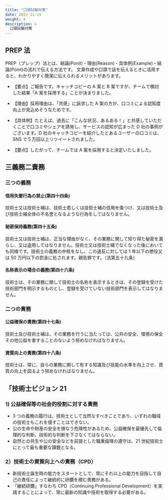 ```yaml
---
title: "口頭試験対策"
date: 2022-11-15
weight: 4
description: >
  口頭試験対策
---
```


## PREP 法

PREP（プレップ）法とは、結論(Ponit)・理由(Reason)・具体例(Example)・結論(Point)の流れで伝える方法です。 文章作成や口頭で話を伝えるときに活用すると、わかりやすく簡潔に伝えられるメリットがあります。

- 【要点】ご報告です。キャッチコピーの A 案と B 案ですが、チームで検討した結果「A 案を採用する」ことが決まりました。

- 【理由】採用理由は、「共感」に訴求した A 案の方が、口コミによる認知度向上が見込めそうなためです。

- 【具体例】たとえば、過去に「こんな状況、あるある！」と共感していただくことで口コミやシェアを誘発し、サービスの認知が広まった D 社の事例がございます。D 社のキャッチコピーを紹介したとあるユーザーの口コミは、SNS で５万回以上リツイートされました。

- 【要点】したがって、チームでは A 案を採用すると決定いたしました。

## 三義務二責務

### 三つの義務

#### 信用失墜行為の禁止(第四十四条)

技術士又は技術士補は、技術士若しくは技術士補の信用を傷つけ、又は技術士及び技術士補全体の不名誉となるような行為をしてはなりません。

#### 秘密保持義務(第四十五条)

技術士又は技術士補は、正当な理由がなく、その業務に関して知り得た秘密を漏らし、又は盗用してはなりません。技術士又は技術士補でなくなった後においても同様です。技術士の義務の中核をなし、この違反に対しては 1 年以下の懲役又は 50 万円以下の罰金に処されます。親告罪です。（法第五十九条）

#### 名称表示の場合の義務(第四十六条)

技術士は、その業務に関して技術士の名称を表示するときは、その登録を受けた技術部門を明示するものとし、登録を受けていない技術部門を表示してはなりません。

### 二つの責務

#### 公益確保の責務(第四十七条)

技術士及び技術士補は、その業務を行うに当たっては、公共の安全、環境の保全その他公益を害することのないよう努めなければなりません。

#### 資質向上の責務(第四十八条)

技術士は、常に、自らの業務に関して有する知識及び技能の水準を向上させ、資質の向上を図るよう努めなければなりません。

## 「技術士ビジョン 21

### 1) 公益確保等の社会的役割に対する責務

- 3 つの義務の履行は、技術士として当然なすべきことであり、いずれの職域の技術士もこれを侵すことはできない。
- 公の生命や財産の安全を損なう危険性があるため、公益確保を最優先して倫理的な判断、技術的な判断を下さなくてはならない。
- 自然との共生や公の安全などを前提とした職業倫理の遵守は、21 世紀技術士にとって最も重要な課題となる。

### 2）技術士の資質向上への責務（CPD）

- 新技術士誕生時の能力をスタートとして、常にそれ以上の能力を目指して自己の責任によって継続的に研鑽を積む責務がある。
- 「継続研鑽」すなわち CPD（Continuing Professional Development）を実践することによって、常に最新の知識や技術を取得する必要がある。
